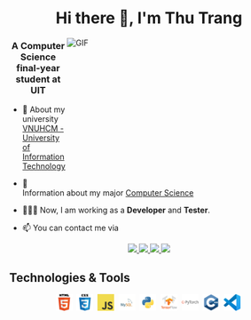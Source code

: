 <h1 align="center">Hi there 👋, I'm Thu Trang</h1>
<img alt="GIF" align="right" src="https://media.giphy.com/media/2IudUHdI075HL02Pkk/giphy.gif" width="400px" height="270" />
<h3 align="center">A Computer Science final-year student at UIT</h3>

- 🏫 About my university [VNUHCM - University of Information Technology](https://www.uit.edu.vn/)

- 📖 Information about my major [Computer Science](https://cs.uit.edu.vn/)

- 👨🏻‍💻 Now, I am working as a **Developer** and **Tester**.

- 📫 You can contact me via

<p align="center">
  <a href="https://www.facebook.com/dothithutrang0809/" alt="Facebook">
    <img src="https://img.icons8.com/fluent/48/000000/facebook-new.png" target="_blank">
  </a> 
  <a href="https://github.com/DoThiThuTrang" alt="Github">
    <img src="https://img.icons8.com/fluent/48/000000/github.png">
  </a>
  <a href="mailto:dothithutrang080902@gmail.com" alt="Email">
    <img src="https://img.icons8.com/fluent/48/000000/mailing.png">
  </a>
  <a href="https://www.linkedin.com/in/dtthutrang/" alt="Linkedin">
    <img src="https://img.icons8.com/fluent/48/000000/linkedin.png">
  </a>
</p>

## Technologies & Tools

<div align="center">
  <code><img height="30" src="https://github.com/github/explore/blob/main/topics/html/html.png"></code>&nbsp;
  <code><img height="30" src="https://github.com/github/explore/blob/main/topics/css/css.png"></code>&nbsp;
  <code><img height="30" src="https://raw.githubusercontent.com/github/explore/80688e429a7d4ef2fca1e82350fe8e3517d3494d/topics/javascript/javascript.png"></code>&nbsp;
  <code><img height="30" src="https://github.com/github/explore/blob/bdb16798c8e64ee4111cc080b0a4afcc0adf7136/topics/mysql/mysql.png"></code>&nbsp;
  <code><img height="30" src="https://github.com/github/explore/blob/bdb16798c8e64ee4111cc080b0a4afcc0adf7136/topics/python/python.png"></code>&nbsp;
  <code><img height="30" src="https://github.com/github/explore/blob/bdb16798c8e64ee4111cc080b0a4afcc0adf7136/topics/tensorflow/tensorflow.png"></code>&nbsp;
  <code><img height="30" src="https://github.com/github/explore/blob/bdb16798c8e64ee4111cc080b0a4afcc0adf7136/topics/pytorch/pytorch.png"></code>&nbsp;
  <code><img height="30" src="https://github.com/github/explore/blob/bdb16798c8e64ee4111cc080b0a4afcc0adf7136/topics/cpp/cpp.png"></code>&nbsp;
  <code><img height="30" src="https://raw.githubusercontent.com/github/explore/80688e429a7d4ef2fca1e82350fe8e3517d3494d/topics/visual-studio-code/visual-studio-code.png"></code>&nbsp;
</div>
